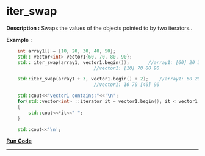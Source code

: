 # iter_swap

**Description :**  Swaps the values of the objects pointed to by two iterators..
  
**Example** :

```cpp
    int array1[] = {10, 20, 30, 40, 50};
    std:: vector<int> vector1{60, 70, 80, 90};
    std:: iter_swap(array1, vector1.begin());		//array1: [60] 20 30 40 50
    							//vector1: [10] 70 80 90

  	std::iter_swap(array1 + 3, vector1.begin() + 2);	//array1: 60 20 30 [80] 50
  								//vector1: 10 70 [40] 90

  	std::cout<<"vector1 contains:"<<'\n';
  	for(std::vector<int> ::iterator it = vector1.begin(); it < vector1.end(); ++it)
	{
  		std::cout<<*it<<" ";
	}

  	std::cout<<'\n';
```

**[Run Code](https://rextester.com/WXQUT76012)**

---
